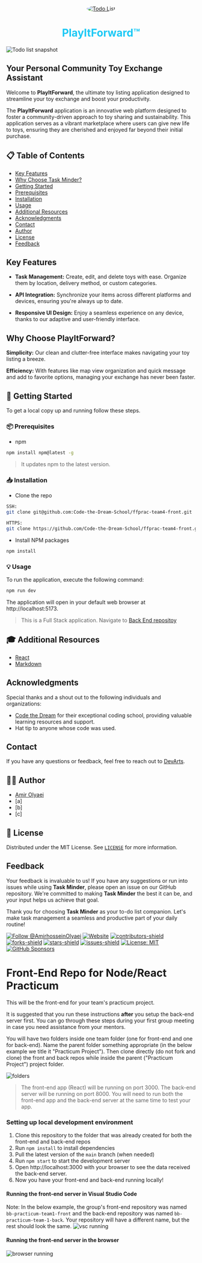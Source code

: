 <p align="center">
<a href="https://ffprac-team4-front.onrender.com/" style="border-radius: 50%;">
  <img alt="Todo List" src="./public/AppLogo-modified.png" style="border-radius: 50%;" />
</a>

</p>
<h1 align="center" style="color: #1dc9f5">
  PlayItForward™
</h1>

![Todo list snapshot](./public/screenshot-toys-listing.png)

## Your Personal Community Toy Exchange Assistant

Welcome to **PlayItForward**, the ultimate toy listing application designed to streamline your toy exchange and boost your productivity.

The **PlayItForward** application is an innovative web platform designed to foster a community-driven approach to toy sharing and sustainability. This application serves as a vibrant marketplace where users can give new life to toys, ensuring they are cherished and enjoyed far beyond their initial purchase.

## 📋 Table of Contents

- [Key Features](#key-features)
- [Why Choose Task Minder?](#why-choose-task-minder)
- [Getting Started](#getting-started)
- [Prerequisites](#prerequisites)
- [Installation](#installation)
- [Usage](#usage)
- [Additional Resources](#additional-resources)
- [Acknowledgments](#Acknowledgments)
- [Contact](#contact)
- [Author](#author)
- [License](#license)
- [Feedback](#feedback)

## Key Features

- **Task Management:** Create, edit, and delete toys with ease. Organize them by location, delivery method, or custom categories.

- **API Integration:** Synchronize your items across different platforms and devices, ensuring you're always up to date.

- **Responsive UI Design:** Enjoy a seamless experience on any device, thanks to our adaptive and user-friendly interface.

## Why Choose PlayItForward?

**Simplicity:** Our clean and clutter-free interface makes navigating your toy listing a breeze.

**Efficiency:** With features like map view organization and quick message and add to favorite options, managing your exchange has never been faster.

<a id="getting-started"></a>

## 🚀 Getting Started

To get a local copy up and running follow these steps.

<a id="prerequisites"></a>

### 📦 Prerequisites

- npm

```sh
npm install npm@latest -g
```

> It updates npm to the latest version.

<a id="installation"></a>

### 📥 Installation

- Clone the repo

```sh
SSH:
git clone git@github.com:Code-the-Dream-School/ffprac-team4-front.git

HTTPS:
git clone https://github.com/Code-the-Dream-School/ffprac-team4-front.git
```

- Install NPM packages

```sh
npm install
```

<a id="usage"></a>

### 💡 Usage

To run the application, execute the following command:

```sh
npm run dev
```

The application will open in your default web browser at http://localhost:5173.

> This is a Full Stack application.
> Navigate to [Back End repositoy](https://github.com/Code-the-Dream-School/ffprac-team4-back)

<a id="additional-resources"></a>

## 🎓 Additional Resources

- [React](https://react.dev/)
- [Markdown](https://www.markdownguide.org/)

## Acknowledgments

Special thanks and a shout out to the following individuals and organizations:

- [Code the Dream](https://www.codethedream.org/) for their exceptional coding school, providing valuable learning resources and support.
- Hat tip to anyone whose code was used.

## Contact

If you have any questions or feedback, feel free to reach out to [DevArts](https://devarts.notion.site/devarts/61c6b79808ce476290c753165851b070?v=9d442848a814451fba7a2e1b99bebb9b).

<a id="author"></a>

## 👨‍💻 Author

- [Amir Olyaei](https://github.com/AmirhosseinOlyaei)
- [a]
- [b]
- [c]

<a id="license"></a>

## 📜 License

Distributed under the MIT License. See [`LICENSE`](./LICENSE) for more information.

## Feedback

Your feedback is invaluable to us! If you have any suggestions or run into issues while using **Task Minder**, please open an issue on our GitHub repository. We're committed to making **Task Minder** the best it can be, and your input helps us achieve that goal.

Thank you for choosing **Task Minder** as your to-do list companion. Let's make task management a seamless and productive part of your daily routine!

[![Follow @AmirhosseinOlyaei](https://img.shields.io/github/followers/AmirhosseinOlyaei?label=Follow%20@AmirhosseinOlyaei&style=social)](https://github.com/AmirhosseinOlyaei?screen_name=AmirhosseinOlyaei)
[![Website](https://img.shields.io/badge/-website-CDA4DE)](https://tasks-minder.netlify.app/)
[![contributors-shield](https://img.shields.io/github/contributors/AmirhosseinOlyaei/flamingo-react-todo.svg)](https://github.com/AmirhosseinOlyaei/flamingo-react-todo/graphs/contributors)
[![forks-shield](https://img.shields.io/github/forks/AmirhosseinOlyaei/flamingo-react-todo.svg)](https://github.com/AmirhosseinOlyaei/flamingo-react-todo/network/members)
[![stars-shield](https://img.shields.io/github/stars/AmirhosseinOlyaei/flamingo-react-todo.svg?color=lightblue)](https://github.com/AmirhosseinOlyaei/flamingo-react-todo/stargazers)
[![issues-shield](https://img.shields.io/github/issues/AmirhosseinOlyaei/flamingo-react-todo.svg?color=pink)](https://github.com/AmirhosseinOlyaei/flamingo-react-todo/issues)
[![License: MIT](https://img.shields.io/badge/license-MIT-blue.svg)](./LICENSE)
[![GitHub Sponsors](https://img.shields.io/github/sponsors/AmirhosseinOlyaei?color=darkgreen)](https://github.com/sponsors/AmirhosseinOlyaei)

# Front-End Repo for Node/React Practicum

This will be the front-end for your team's practicum project.

It is suggested that you run these instructions **after** you setup the back-end server first.
You can go through these steps during your first group meeting in case you need assistance from your mentors.

You will have two folders inside one team folder (one for front-end and one for back-end). Name the parent folder something appropriate (in the below example we title it "Practicum Project"). Then clone directly (do not fork and clone) the front and back repos while inside the parent ("Practicum Project") project folder.

![folders](images/folder_structure.png)

> The front-end app (React) will be running on port 3000. The back-end server will be running on port 8000. You will need to run both the front-end app and the back-end server at the same time to test your app.

### Setting up local development environment

1. Clone this repository to the folder that was already created for both the front-end and back-end repos
2. Run `npm install` to install dependencies
3. Pull the latest version of the `main` branch (when needed)
4. Run `npm start` to start the development server
5. Open http://localhost:3000 with your browser to see the data received the back-end server.
6. Now you have your front-end and back-end running locally!

#### Running the front-end server in Visual Studio Code

Note: In the below example, the group's front-end repository was named `bb-practicum-team1-front` and the back-end repository was named `bb-practicum-team-1-back`. Your repository will have a different name, but the rest should look the same.
![vsc running](images/front-end-running-vsc.png)

#### Running the front-end server in the browser

![browser running](images/front-end-running-browser.png)
